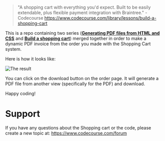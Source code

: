 > "A shopping cart with everything you'd expect. Built to be easily extendable, plus flexible payment integration with Braintree." - Codecourse https://www.codecourse.com/library/lessons/build-a-shopping-cart

This is a repo containing two series ([**Generating PDF files from HTML and CSS**](https://www.codecourse.com/library/lessons/generate-pdf-from-html-css/introduction) and [**Build a shopping cart**](https://www.codecourse.com/library/lessons/build-a-shopping-cart/introduction)) merged together in order to make a dynamic PDF invoice from the order you made with the Shopping Cart system.

Here is how it looks like:

![The result](http://puu.sh/pyrf3/fd6a5257c3.png)

You can click on the download button on the order page. It will generate a PDF file from another view (specifically for the PDF) and download.

Happy coding!

Support
======
If you have any questions about the Shopping cart or the code, please create a new topic at:
https://www.codecourse.com/forum
